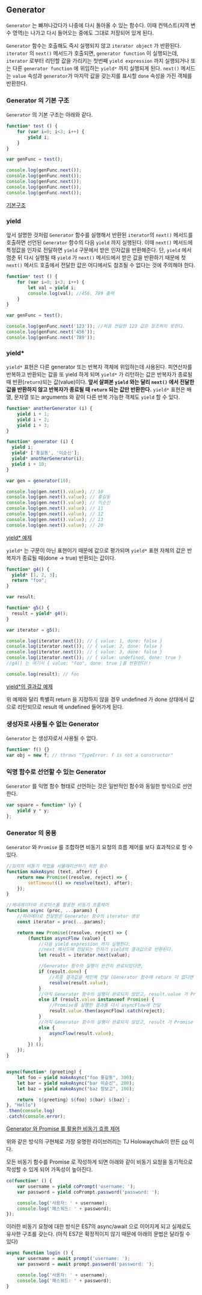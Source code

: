 ## Generator

`Generator` 는 빠져나갔다가 나중에 다시 돌아올 수 있는 함수다. 이때 컨텍스트(지역 변수 영역)는 나가고 다시 들어오는 중에도 그대로 저장되어 있게 된다.

`Generator` 함수는 호출해도 즉시 실행되지 않고 `iterator object` 가 반환된다. `iterator` 의 `next()` 메서드가 호출되면, `generator function` 이 실행되는데, `iterator` 로부터 리턴할 값을 가리키는 첫번째 `yield expression` 까지 실행되거나 또는 다른 `generator function` 에 위임하는 `yield*` 까지 실행되게 된다. `next()` 메서드는 `value` 속성과 `generator`가 마지막 값을 갖는지를 표시할 `done` 속성을 가진 객체를 반환한다.



### Generator 의 기본 구조

`Generator` 의 기본 구조는 아래와 같다.

```javascript
function* test () {
	for (var i=0; i<3; i++) {
		yield i;
	}
}

var genFunc = test();

console.log(genFunc.next());
console.log(genFunc.next());
console.log(genFunc.next());
console.log(genFunc.next());
console.log(genFunc.next());
```

[기본구조](http://jsbin.com/rivaxu/2/edit?js,console)


### yield
앞서 설명한 것처럼 `Generator` 함수를 실행해서 반환된 `iterator`의 `next()` 메서드를 호출하면 선언된 `Generator` 함수의 다음 `yield` 까지 실행된다.
이때 `next()` 메서드에 특정값을 인자로 전달하면 `yield` 구문에서 받은 인자값을 반환해준다. 단, `yield` 에서 멈춘 뒤 다시 실행될 때 `yield` 가 `next()` 메서드에서 받은 값을 반환하기 때문에 첫 `next()` 메서드 호출에서 전달한 값은 어디에서도 참조될 수 없다는 것에 주의해야 한다.  

```javascript
function* test () {
	for (var i=0; i<3; i++) {
		let val = yield i;
		console.log(val); //456, 789 출력
	}
}

var genFunc = test();

console.log(genFunc.next('123')); //처음 전달한 123 값은 참조하지 못한다.
console.log(genFunc.next('456'));
console.log(genFunc.next('789'));
```


### yield*
`yield*` 표현은 다른 generator 또는 반복자 객체에 위임하는데 사용된다.
피연산자를 반복하고 반환되는 값을 또 yield 하게 되며 `yield*` 가 리턴하는 값은 반복자가 종료될 때 반환(`return`)되는 값(value)이다.
**앞서 살펴본 `yield` 와는 달리 `next()` 에서 전달한 값을 반환하지 않고 반복자가 종료될 때 `return` 되는 값만 반환한다.**
`yield*` 표현은 배열, 문자열 또는 arguments 와 같이 다른 반복 가능한 객체도 `yield` 할 수 있다.

```javascript
function* anotherGenerator (i) {
	yield i + 1;
	yield i + 2;
	yield i + 3;
}

function* generator (i) {
  yield i;
  yield* ['홍길동', '이순신'];
  yield* anotherGenerator(i);
  yield i + 10;
}

var gen = generator(10);

console.log(gen.next().value); // 10
console.log(gen.next().value); // 홍길동
console.log(gen.next().value); // 이순신
console.log(gen.next().value); // 11
console.log(gen.next().value); // 12
console.log(gen.next().value); // 13
console.log(gen.next().value); // 20
```

[yield* 예제](http://jsbin.com/yuyote/2/edit?js,console)


`yield*` 는 구문이 아닌 표현이기 때문에 값으로 평가되며 `yield*` 표현 자체의 값은 반복자가 종료될 때(done -> true) 반환되는 값이다.


```javascript
function* g4() {
  yield* [1, 2, 3];
  return "foo";
}

var result;

function* g5() {
  result = yield* g4();
}

var iterator = g5();

console.log(iterator.next()); // { value: 1, done: false }
console.log(iterator.next()); // { value: 2, done: false }
console.log(iterator.next()); // { value: 3, done: false }
console.log(iterator.next()); // { value: undefined, done: true }
//g4() 는 여기서 { value: "foo", done: true }를 반환한다!!

console.log(result); // foo
```
[yield*의 결과값 예제](http://jsbin.com/logerak/2/edit?js,console)

위 예제와 달리 특별히 return 을 지정하지 않을 경우 undefined 가 done 상태에서 값으로 리턴되므로 result 에 undefined 들어가게 된다.



### 생성자로 사용될 수 없는 Generator

`Generator` 는 생성자로서 사용될 수 없다.

```javascript
function* f() {}
var obj = new f; // throws "TypeError: f is not a constructor"
```



### 익명 함수로 선언할 수 있는 Generator
`Generator` 를 익명 함수 형태로 선언하는 것은 일반적인 함수와 동일한 방식으로 선언한다.

```javascript
var square = function* (y) {
	yield y * y;
};
```

### Generator 의 응용

`Generator` 와 `Promise` 를 조합하면 비동기 요청의 흐름 제어를 보다 효과적으로 할 수 있다.

```javascript
//임의의 비동기 작업을 시뮬레이션하기 위한 함수
function makeAsync (text, after) {
	return new Promise((resolve, reject) => {
		setTimeout(() => resolve(text), after);
	});
}

//제네레이터와 프로미스를 활용한 비동기 흐름제어
function async (proc, ...params) {
	//파라메터로 전달받은 Generator 함수의 iterator 생성
	const iterator = proc(...params);

	return new Promise((resolve, reject) => {
		(function asyncFlow (value) {
			//다음 yield expression 까지 실행한다.
			//next 메서드에 전달되는 인자가 yield의 결과값으로 반환된다.
			let result = iterator.next(value);

			//Generator 함수의 실행이 완전히 완료되었다면,
			if (result.done) {
				//최종 결과값을 체인에 전달 (Generator 함수에 return 이 없다면 undefined 가 전달된다)
				resolve(result.value);
			}
			//아직 Generator 함수의 실행이 완료되지 않았고, result.value 가 Promise 객체인 경우,
			else if (result.value instanceof Promise) {
				//Promise를 실행한 결과를 다시 asyncFlow에 전달
				result.value.then(asyncFlow).catch(reject);
			}
			//아직 Generator 함수의 실행이 완료되지 않았고, result 가 Promise 객체가 아닌경우
			else {
				asyncFlow(result.value);
			}
		}) ();
	});
}


async(function* (greeting) {
	let foo = yield makeAsync("foo 홍길동", 300);
	let bar = yield makeAsync("bar 이순신", 200);
	let baz = yield makeAsync("baz 장보고", 100);

	return `${greeting} ${foo} ${bar} ${baz}`;
}, "Hello")
.then(console.log)
.catch(console.error);
```
[Generator 와 Promise 를 활용한 비동기 흐름 제어](http://jsbin.com/qumiva/2/edit?js,console)

위와 같은 방식의 구현체로 가장 유명한 라이브러리는 TJ Holowaychuk이 만든 [co](https://github.com/tj/co) 이다.

모든 비동기 함수를 Promise 로 작성하게 되면 아래와 같이 비동기 요청을 동기적으로 작성할 수 있게 되어 가독성이 높아진다.

```javascript
co(function* () {
	var username = yield coPrompt('username: ');
	var password = yield coPrompt.password('password: ');

	console.log('사용자: ' + username);
	console.log('패스워드: ' + password);
});
```
이러한 비동기 요청에 대한 방식은 ES7의 async/await 으로 이어지게 되고 실제로도 유사한 구조를 갖는다.
(아직 ES7은 확정적이지 않기 때문에 아래의 문법은 달라질 수 있다)

```javascript
async function login () {
	var username = await prompt('username: ');
	var password = await prompt.password('password: ');

	console.log('사용자: ' + username);
	console.log('패스워드: ' + password);
}
```
